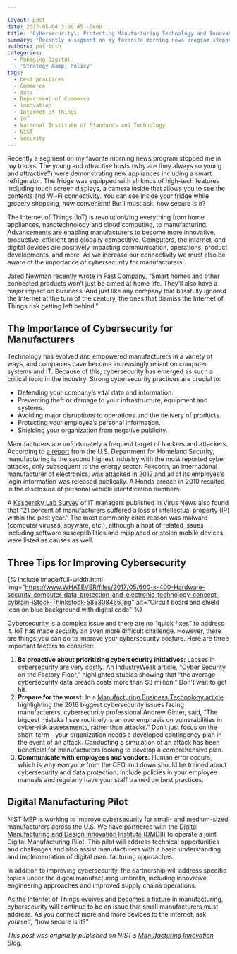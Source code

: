 ```yaml
---

layout: post
date: 2017-05-04 3:00:45 -0400
title: 'Cybersecurity\: Protecting Manufacturing Technology and Innovation'
summary: 'Recently a segment on my favorite morning news program stopped me in my tracks. The young and attractive hosts (why are they always so young and attractive?) were demonstrating new appliances including a smart refrigerator. The fridge was equipped with all kinds of high-tech features including touch screen displays, a camera inside that allows you'
authors: pat-toth
categories:
  - Managing Digital
  - 'Strategy &amp; Policy'
tags:
  - best practices
  - Commerce
  - data
  - Department of Commerce
  - innovation
  - Internet of things
  - IoT
  - National Institute of Standards and Technology
  - NIST
  - security
---
```


Recently a segment on my favorite morning news program stopped me in my tracks. The young and attractive hosts (why are they always so young and attractive?) were demonstrating new appliances including a smart refrigerator. The fridge was equipped with all kinds of high-tech features including touch screen displays, a camera inside that allows you to see the contents and Wi-Fi connectivity. You can see inside your fridge while grocery shopping, how convenient! But I must ask, how secure is it?

The Internet of Things (IoT) is revolutionizing everything from home appliances, nanotechnology and cloud computing, to manufacturing. Advancements are enabling manufacturers to become more innovative, productive, efficient and globally competitive. Computers, the internet, and digital devices are positively impacting communication, operations, product developments, and more. As we increase our connectivity we must also be aware of the importance of cybersecurity for manufacturers.

<a href="http://www.fastcompany.com/3044375/sector-forecasting/the-future-of-the-internet-of-things-is-like-the-internet-of-the-1990s" target="_blank" rel="noopener noreferrer">Jared Newman recently wrote in Fast Company</a>, “Smart homes and other connected products won’t just be aimed at home life. They’ll also have a major impact on business. And just like any company that blissfully ignored the Internet at the turn of the century, the ones that dismiss the Internet of Things risk getting left behind.”

## The Importance of Cybersecurity for Manufacturers

Technology has evolved and empowered manufacturers in a variety of ways, and companies have become increasingly reliant on computer systems and IT. Because of this, cybersecurity has emerged as such a critical topic in the industry. Strong cybersecurity practices are crucial to:

  * Defending your company’s vital data and information.
  * Preventing theft or damage to your infrastructure, equipment and systems.
  * Avoiding major disruptions to operations and the delivery of products.
  * Protecting your employee’s personal information.
  * Shielding your organization from negative publicity.

Manufacturers are unfortunately a frequent target of hackers and attackers. According to <a href="http://www.iot-now.com/2015/03/12/30962-energy-sector-stays-top-of-the-list-of-us-industries-under-cyber-attack-says-homeland-security-report/" target="_blank" rel="noopener noreferrer">a report</a> from the U.S. Department for Homeland Security, manufacturing is the second highest industry with the most reported cyber attacks, only subsequent to the energy sector. Foxconn, an international manufacturer of electronics, was attacked in 2012 and all of its employee’s login information was released publically. A Honda breach in 2010 resulted in the disclosure of personal vehicle identification numbers.

A <a href="http://www.areadevelopment.com/AssetManagement/Q3-2014/manufacturing-intellectial-property-security-risk-2162611.shtml" target="_blank" rel="noopener noreferrer">Kaspersky Lab Survey</a> of IT managers published in Virus News also found that “21 percent of manufacturers suffered a loss of intellectual property (IP) within the past year.” The most commonly cited reason was malware (computer viruses, spyware, etc.), although a host of related issues including software susceptibilities and misplaced or stolen mobile devices were listed as causes as well.

## Three Tips for Improving Cybersecurity 
{% include image/full-width.html img="https://www.WHATEVER/files/2017/05/600-x-400-Hardware-security-computer-data-protection-and-electronic-technology-concept-cybrain-iStock-Thinkstock-585308466.jpg" alt="Circuit board and shield icon on blue background with digital code" %} 

Cybersecurity is a complex issue and there are no “quick fixes” to address it. IoT has made security an even more difficult challenge. However, there are things you can do to improve your cybersecurity posture. Here are three important factors to consider:

  1. **Be proactive about prioritizing cybersecurity initiatives:** Lapses in cybersecurity are very costly. An <a href="http://www.industryweek.com/technology/cybersecurity-factory-floor" target="_blank" rel="noopener noreferrer">IndustryWeek article</a>, “Cyber Security on the Factory Floor,” highlighted studies showing that “the average cybersecurity data breach costs more than $3 million.” Don’t wait to get hit.
  2. **Prepare for the worst:** In a <a href="http://www.mbtmag.com/article/2016/01/biggest-cybersecurity-problems-facing-manufacturing-2016" target="_blank" rel="noopener noreferrer">Manufacturing Business Technology article</a> highlighting the 2016 biggest cybersecurity issues facing manufacturers, cybersecurity professional Andrew Ginter, said, “The biggest mistake I see routinely is an overemphasis on vulnerabilities in cyber-risk assessments, rather than attacks.” Don’t just focus on the short-term—your organization needs a developed contingency plan in the event of an attack. Conducting a simulation of an attack has been beneficial for manufacturers looking to develop a comprehensive plan.
  3. **Communicate with employees and vendors:** Human error occurs, which is why everyone from the CEO and down should be trained about cybersecurity and data protection. Include policies in your employee manuals and regularly have your staff trained on best practices.

## Digital Manufacturing Pilot

NIST MEP is working to improve cybersecurity for small- and medium-sized manufacturers across the U.S. We have partnered with the <a href="http://www.uilabs.org/innovation-platforms/manufacturing/" target="_blank" rel="noopener noreferrer">Digital Manufacturing and Design Innovation Institute (DMDII)</a> to operate a joint Digital Manufacturing Pilot. This pilot will address technical opportunities and challenges and also assist manufacturers with a basic understanding and implementation of digital manufacturing approaches.

In addition to improving cybersecurity, the partnership will address specific topics under the digital manufacturing umbrella, including innovative engineering approaches and improved supply chains operations.

As the Internet of Things evolves and becomes a fixture in manufacturing, cybersecurity will continue to be an issue that small manufacturers must address. As you connect more and more devices to the internet, ask yourself, “how secure is it?”

_This post was originally published on NIST&#8217;s <a href="http://nistmep.blogs.govdelivery.com/cybersecurity-protecting-manufacturing-technology-and-innovation/" target="_blank" rel="noopener noreferrer">Manufacturing Innovation Blog</a>._